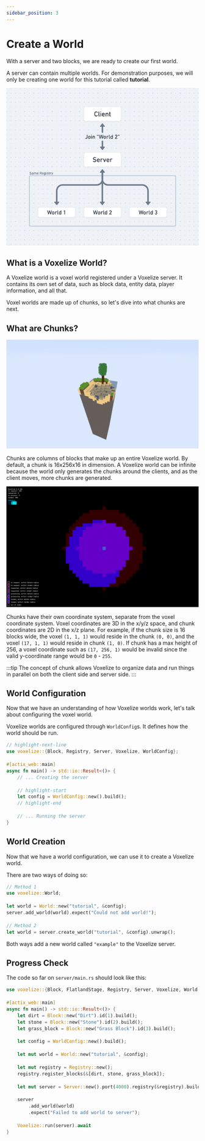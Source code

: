 ```yaml
---
sidebar_position: 3
---
```


# Create a World

With a server and two blocks, we are ready to create our first world.

A server can contain multiple worlds. For demonstration purposes, we will only be creating one world for this tutorial called **tutorial**.

![](../assets/server-vs-client.png)


## What is a Voxelize World?

A Voxelize world is a voxel world registered under a Voxelize server. It contains its own set of data, such as block data, entity data, player information, and all that.

Voxel worlds are made up of chunks, so let's dive into what chunks are next.


## What are Chunks?

![](../assets/chunk.png)

Chunks are columns of blocks that make up an entire Voxelize world. By default, a chunk is 16x256x16 in dimension. A Voxelize world can be infinite because the world only generates the chunks around the clients, and as the client moves, more chunks are generated.

![](../assets/chunk-generation.png)

Chunks have their own coordinate system, separate from the voxel coordinate system. Voxel coordinates are 3D in the x/y/z space, and chunk coordinates are 2D in the x/z plane. For example, if the chunk size is 16 blocks wide, the voxel `(1, 1, 1)` would reside in the chunk `(0, 0)`, and the voxel `(17, 1, 1)` would reside in chunk `(1, 0)`. If chunk has a max height of 256, a voxel coordinate such as `(17, 256, 1)` would be invalid since the valid y-coordinate range would be `0` - `255`.

:::tip
The concept of chunk allows Voxelize to organize data and run things in parallel on both the client side and server side.
:::

## World Configuration

Now that we have an understanding of how Voxelize worlds work, let's talk about configuring the voxel world.

Voxelize worlds are configured through `WorldConfig`s. It defines how the world should be run.

```rust title="server/main.rs"
// highlight-next-line
use voxelize::{Block, Registry, Server, Voxelize, WorldConfig};

#[actix_web::main]
async fn main() -> std::io::Result<()> {
    // ... Creating the server

    // highlight-start
    let config = WorldConfig::new().build();
    // highlight-end

    // ... Running the server
}
```

## World Creation

Now that we have a world configuration, we can use it to create a Voxelize world.

There are two ways of doing so:

```rust title="server/main.rs"
// Method 1
use voxelize::World;

let world = World::new("tutorial", &config);
server.add_world(world).expect("Could not add world!");

// Method 2
let world = server.create_world("tutorial", &config).unwrap();
```

Both ways add a new world called `"example"` to the Voxelize server.

## Progress Check

The code so far on `server/main.rs` should look like this:

```rust title="server/main.rs"
use voxelize::{Block, FlatlandStage, Registry, Server, Voxelize, World, WorldConfig};

#[actix_web::main]
async fn main() -> std::io::Result<()> {
    let dirt = Block::new("Dirt").id(1).build();
    let stone = Block::new("Stone").id(2).build();
    let grass_block = Block::new("Grass Block").id(3).build();

    let config = WorldConfig::new().build();

    let mut world = World::new("tutorial", &config);

    let mut registry = Registry::new();
    registry.register_blocks(&[dirt, stone, grass_block]);

    let mut server = Server::new().port(4000).registry(&registry).build();

    server
        .add_world(world)
        .expect("Failed to add world to server");

    Voxelize::run(server).await
}
```
